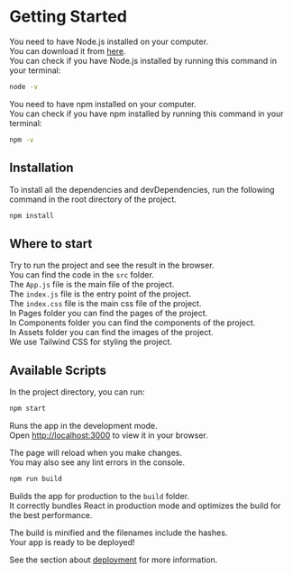 # Getting Started

You need to have Node.js installed on your computer.\
You can download it from [here](https://nodejs.org/en/download/).\
You can check if you have Node.js installed by running this command in your terminal:

```bash
node -v
```

You need to have npm installed on your computer.\
You can check if you have npm installed by running this command in your terminal:

```bash
npm -v
```

## Installation
To install all the dependencies and devDependencies, run the following command in the root directory of the project.

```bash
npm install
```

## Where to start
Try to run the project and see the result in the browser.\
You can find the code in the `src` folder.\
The `App.js` file is the main file of the project.\
The `index.js` file is the entry point of the project.\
The `index.css` file is the main css file of the project.\
In Pages folder you can find the pages of the project.\
In Components folder you can find the components of the project.\
In Assets folder you can find the images of the project.\
We use Tailwind CSS for styling the project.

## Available Scripts

In the project directory, you can run:

```bash
npm start
```

Runs the app in the development mode.\
Open [http://localhost:3000](http://localhost:3000) to view it in your browser.

The page will reload when you make changes.\
You may also see any lint errors in the console.

```bash
npm run build
```

Builds the app for production to the `build` folder.\
It correctly bundles React in production mode and optimizes the build for the best performance.

The build is minified and the filenames include the hashes.\
Your app is ready to be deployed!

See the section about [deployment](https://facebook.github.io/create-react-app/docs/deployment) for more information.

